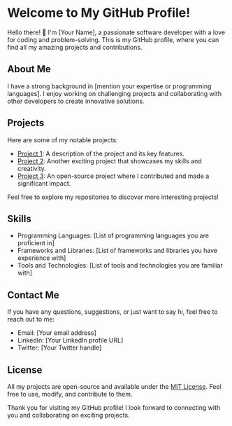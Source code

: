 # Welcome to My GitHub Profile!

Hello there! 👋 I'm [Your Name], a passionate software developer with a love for coding and problem-solving. This is my GitHub profile, where you can find all my amazing projects and contributions.

## About Me

I have a strong background in [mention your expertise or programming languages]. I enjoy working on challenging projects and collaborating with other developers to create innovative solutions.

## Projects

Here are some of my notable projects:

- [Project 1](link): A description of the project and its key features.
- [Project 2](link): Another exciting project that showcases my skills and creativity.
- [Project 3](link): An open-source project where I contributed and made a significant impact.

Feel free to explore my repositories to discover more interesting projects!

## Skills

- Programming Languages: [List of programming languages you are proficient in]
- Frameworks and Libraries: [List of frameworks and libraries you have experience with]
- Tools and Technologies: [List of tools and technologies you are familiar with]

## Contact Me

If you have any questions, suggestions, or just want to say hi, feel free to reach out to me:

- Email: [Your email address]
- LinkedIn: [Your LinkedIn profile URL]
- Twitter: [Your Twitter handle]

## License

All my projects are open-source and available under the [MIT License](LICENSE). Feel free to use, modify, and contribute to them.

Thank you for visiting my GitHub profile! I look forward to connecting with you and collaborating on exciting projects.

